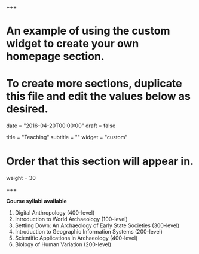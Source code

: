 +++
# An example of using the custom widget to create your own homepage section.
# To create more sections, duplicate this file and edit the values below as desired.

date = "2016-04-20T00:00:00"
draft = false

title = "Teaching"
subtitle = ""
widget = "custom"

# Order that this section will appear in.
weight = 30

+++

**Course syllabi available**

1. Digital Anthropology (400-level)
2. Introduction to World Archaeology (100-level)
3. Settling Down: An Archaeology of Early State Societies (300-level)
4. Introduction to Geographic Information Systems (200-level)
5. Scientific Applications in Archaeology (400-level)
6. Biology of Human Variation (200-level)
